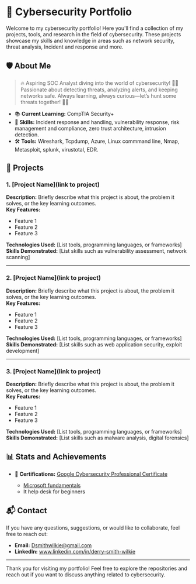 # 🚀 Cybersecurity Portfolio

Welcome to my cybersecurity portfolio! Here you'll find a collection of my projects, tools, and research in the field of cybersecurity. These projects showcase my skills and knowledge in areas such as network security, threat analysis, Incident and response and more. 

## 🛡️ About Me

> 🔥 Aspiring SOC Analyst diving into the world of cybersecurity! 🕵️‍♂️ Passionate about detecting threats, analyzing alerts, and keeping networks safe. Always learning, always curious—let’s hunt some threats together! 🚨👾


- 📚 **Current Learning:** CompTIA Security+
- 🧠 **Skills:** Incident response and handling, vulnerability response, risk management and compliance, zero trust architecture, intrusion detection.
- 🛠️ **Tools:** Wireshark, Tcpdump, Azure, Linux commmand line, Nmap, Metasploit, splunk, virustotal, EDR.

## 📂 Projects

### 1. [Project Name](link to project)
**Description:** Briefly describe what this project is about, the problem it solves, or the key learning outcomes.  
**Key Features:**
- Feature 1
- Feature 2
- Feature 3

**Technologies Used:** [List tools, programming languages, or frameworks]  
**Skills Demonstrated:** [List skills such as vulnerability assessment, network scanning]

---

### 2. [Project Name](link to project)
**Description:** Briefly describe what this project is about, the problem it solves, or the key learning outcomes.  
**Key Features:**
- Feature 1
- Feature 2
- Feature 3

**Technologies Used:** [List tools, programming languages, or frameworks]  
**Skills Demonstrated:** [List skills such as web application security, exploit development]

---

### 3. [Project Name](link to project)
**Description:** Briefly describe what this project is about, the problem it solves, or the key learning outcomes.  
**Key Features:**
- Feature 1
- Feature 2
- Feature 3

**Technologies Used:** [List tools, programming languages, or frameworks]  
**Skills Demonstrated:** [List skills such as malware analysis, digital forensics]

## 📊 Stats and Achievements

- 🥇 **Certifications:** [Google Cybersecurity Professional Certificate](https://coursera.org/share/6372766bef41ddc62d4228860ece5d39)

  - [Microsoft fundamentals](https://learn.microsoft.com/api/credentials/share/en-us/derrysmithwilkie-4184/90EFC77AF04E51D4?sharingId=ED38EFC6BC5EF6AE)
  - It help desk for beginners
  

## 📬 Contact

If you have any questions, suggestions, or would like to collaborate, feel free to reach out:

- **Email:** Dsmithwilkie@gmail.com
- **LinkedIn:** www.linkedin.com/in/derry-smith-wilkie


---

Thank you for visiting my portfolio! Feel free to explore the repositories and reach out if you want to discuss anything related to cybersecurity.
